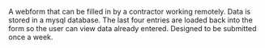 A webform that can be filled in by a contractor working remotely.
Data is stored in a mysql database.
The last four entries are loaded back into the form so the user can view data already entered.
Designed to be submitted once a week.